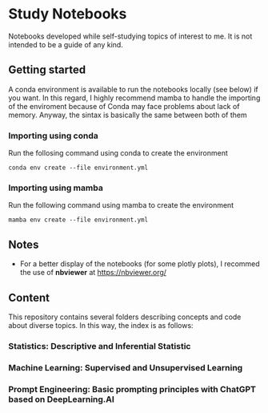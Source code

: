 # Study Notebooks
Notebooks developed while self-studying topics of interest to me. It is not intended to be a guide of any kind.

## Getting started

A conda environment is available to run the notebooks locally (see below) if you want. In this regard, I highly recommend mamba to handle the importing of the enviroment because of Conda may face problems about lack of memory. Anyway, the sintax is basically the same between both of them

### Importing using conda

Run the follosing command using conda to create the environment

	conda env create --file environment.yml
		
### Importing using mamba

Run the following command using mamba to create the environment

	mamba env create --file environment.yml

## Notes

* For a better display of the notebooks (for some plotly plots), I recommed the use of **nbviewer** at https://nbviewer.org/


## Content

This repository contains several folders describing concepts and code about diverse topics. In this way, the index is as follows:

### Statistics: Descriptive and Inferential Statistic

### Machine Learning: Supervised and Unsupervised Learning

### Prompt Engineering: Basic prompting principles with ChatGPT based on DeepLearning.AI